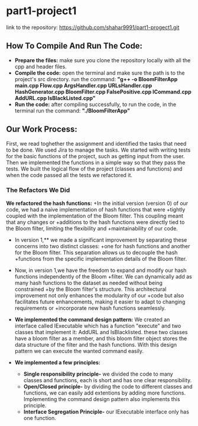 # part1-project1
link to the repository: https://github.com/shahar9991/part1-progect1.git

## How To Compile And Run The Code:
+ **Prepare the files:** make sure you clone the repository locally with all the cpp and header files.
+ **Compile the code:** open the terminal and make sure the path is to the project's src directory.
  run the command: **"g++ -o BloomFilterApp main.cpp Flow.cpp ArgsHandler.cpp URLsHandler.cpp HashGenerator.cpp BloomFilter.cpp FalsePositive.cpp ICommand.cpp AddURL.cpp IsBlackListed.cpp"**
+ **Run the code:** after compiling successfully, to run the code, in the terminal run the command: **"./BloomFilterApp"**

## Our Work Process:
First, we read toghether the assignment and identified the tasks that need to be done. We used Jira to manage the tasks.
We started with writing tests for the basic functions of the project, such as getting input from the user.
Then we implemented the functions in a simple way so that they pass the tests.
We built the logical flow of the project (classes and functions) and when the code passed all the tests we refactored it. 


### The Refactors We Did
**We refactored the hash functions:**
+In the initial version (version 0) of our code, we had a naive implementation of hash functions that were +tightly coupled with the implementation of the Bloom filter. This coupling meant that any changes or +additions to the hash functions were directly tied to the Bloom filter, limiting the flexibility and +maintainability of our code.

+ In version 1,** we made a significant improvement by separating these concerns into two distinct classes: +one for hash functions and another for the Bloom filter. This separation allows us to decouple the hash +functions from the specific implementation details of the Bloom filter.

+ Now, in version 1,we have the freedom to expand and modify our hash functions independently of the Bloom +filter. We can dynamically add as many hash functions to the dataset as needed without being constrained +by the Bloom filter's structure. This architectural improvement not only enhances the modularity of our +code but also facilitates future enhancements, making it easier to adapt to changing requirements or +incorporate new hash functions seamlessly.

+ **We implemented the command design pattern:** We created an interface called IExecutable which has a function "execute" and two classes that implement it: AddURL and IsBlacklisted. 
these two classes have a bloom filter as a member, and this bloom filter object stores the data structure of the filter and the hash functions.
With this design pattern we can execute the wanted command easily.

+ **We implemented a few principles:**
  + **Single responsibility principle-** we divided the code to many classes and functions, each is short and has one clear responsibility.
  + **Open/Closed principle-** by dividing the code to different classes and functions, we can easily add extentions by adding more functions. Implementing the command design pattern also implements this principle.
  + **Interface Segregation Principle-** our IExecutable interface only has one function.
  
